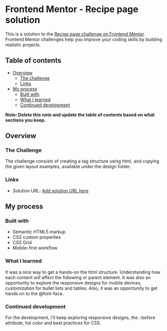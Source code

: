 # Frontend Mentor - Recipe page solution

This is a solution to the [Recipe page challenge on Frontend Mentor](https://www.frontendmentor.io/challenges/recipe-page-KiTsR8QQKm). Frontend Mentor challenges help you improve your coding skills by building realistic projects. 

## Table of contents

- [Overview](#overview)
  - [The challenge](#the-challenge)
  - [Links](#links)
- [My process](#my-process)
  - [Built with](#built-with)
  - [What I learned](#what-i-learned)
  - [Continued development](#continued-development)

**Note: Delete this note and update the table of contents based on what sections you keep.**

## Overview

### The Challenge
The challenge consists of creating a tag structure using html, and copying the given layout examples, available under the design folder.

### Links

- Solution URL: [Add solution URL here](https://your-solution-url.com)

## My process

### Built with

- Semantic HTML5 markup
- CSS custom properties
- CSS Grid
- Mobile-first workflow


### What I learned
It was a nice way to get a hands-on the html structure. Understanding how each content will affect the following or parent element. It was also an opportunity to explore the responsive designs for mobile devices, customization for bullet lists and tables. Also, it was an opportunity to get hands on to the @font-face.


### Continued development

For the development, I'll keep exploring responsive designs, the ::before attribute, hsl color and best practices for CSS.

